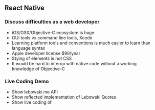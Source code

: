 ## React Native

### Discuss difficulties as a web developer
* iOS/OSX/Objective-C ecosystem is huge
* GUI tools vs command line tools, Xcode
* Learning platform tools and conventions is much easier to learn than language syntax
* Apple developer license $99/year
* Stying of elements is not CSS
* It would be hard to interop with native code without a working knowledge of Objective-C

### Live Coding Demo
* Show lebowski.me API
* Show reflected implementation of Lebowski Quotes
* Show live coding of
